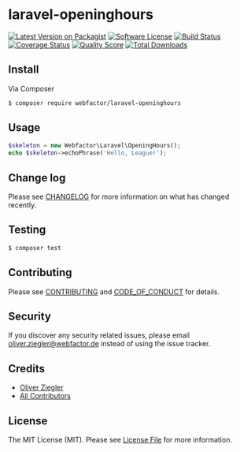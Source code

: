 # laravel-openinghours

[![Latest Version on Packagist][ico-version]][link-packagist]
[![Software License][ico-license]](LICENSE.md)
[![Build Status][ico-travis]][link-travis]
[![Coverage Status][ico-scrutinizer]][link-scrutinizer]
[![Quality Score][ico-code-quality]][link-code-quality]
[![Total Downloads][ico-downloads]][link-downloads]

## Install

Via Composer

``` bash
$ composer require webfactor/laravel-openinghours
```

## Usage

``` php
$skeleton = new Webfactor\Laravel\OpeningHours();
echo $skeleton->echoPhrase('Hello, League!');
```

## Change log

Please see [CHANGELOG](CHANGELOG.md) for more information on what has changed recently.

## Testing

``` bash
$ composer test
```

## Contributing

Please see [CONTRIBUTING](CONTRIBUTING.md) and [CODE_OF_CONDUCT](CODE_OF_CONDUCT.md) for details.

## Security

If you discover any security related issues, please email oliver.ziegler@webfactor.de instead of using the issue tracker.

## Credits

- [Oliver Ziegler][link-author]
- [All Contributors][link-contributors]

## License

The MIT License (MIT). Please see [License File](LICENSE.md) for more information.

[ico-version]: https://img.shields.io/packagist/v/webfactor/laravel-openinghours.svg?style=flat-square
[ico-license]: https://img.shields.io/badge/license-MIT-brightgreen.svg?style=flat-square
[ico-travis]: https://img.shields.io/travis/webfactor/laravel-openinghours/master.svg?style=flat-square
[ico-scrutinizer]: https://img.shields.io/scrutinizer/coverage/g/webfactor/laravel-openinghours.svg?style=flat-square
[ico-code-quality]: https://img.shields.io/scrutinizer/g/webfactor/laravel-openinghours.svg?style=flat-square
[ico-downloads]: https://img.shields.io/packagist/dt/webfactor/laravel-openinghours.svg?style=flat-square

[link-packagist]: https://packagist.org/packages/webfactor/laravel-openinghours
[link-travis]: https://travis-ci.org/webfactor/laravel-openinghours
[link-scrutinizer]: https://scrutinizer-ci.com/g/webfactor/laravel-openinghours/code-structure
[link-code-quality]: https://scrutinizer-ci.com/g/webfactor/laravel-openinghours
[link-downloads]: https://packagist.org/packages/webfactor/laravel-openinghours
[link-author]: https://github.com/OliverZiegler
[link-contributors]: ../../contributors
